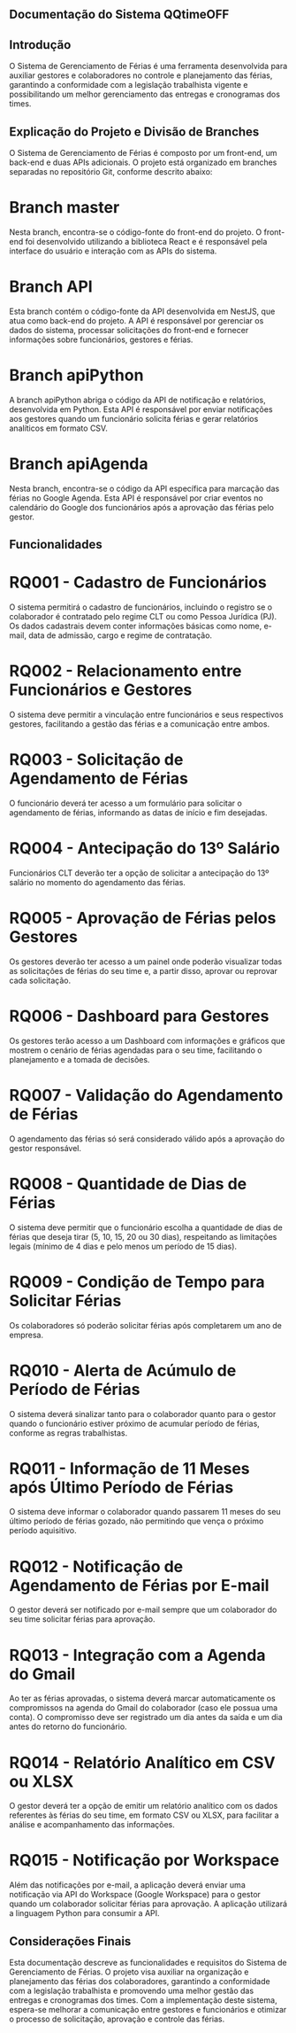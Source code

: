 ## Documentação do Sistema QQtimeOFF

## Introdução
O Sistema de Gerenciamento de Férias é uma ferramenta desenvolvida para auxiliar gestores e colaboradores no controle e planejamento das férias, garantindo a conformidade com a legislação trabalhista vigente e possibilitando um melhor gerenciamento das entregas e cronogramas dos times.


## Explicação do Projeto e Divisão de Branches
O Sistema de Gerenciamento de Férias é composto por um front-end, um back-end e duas APIs adicionais. O projeto está organizado em branches separadas no repositório Git, conforme descrito abaixo:

# Branch master
Nesta branch, encontra-se o código-fonte do front-end do projeto. O front-end foi desenvolvido utilizando a biblioteca React e é responsável pela interface do usuário e interação com as APIs do sistema.

# Branch API
Esta branch contém o código-fonte da API desenvolvida em NestJS, que atua como back-end do projeto. A API é responsável por gerenciar os dados do sistema, processar solicitações do front-end e fornecer informações sobre funcionários, gestores e férias.

# Branch apiPython
A branch apiPython abriga o código da API de notificação e relatórios, desenvolvida em Python. Esta API é responsável por enviar notificações aos gestores quando um funcionário solicita férias e gerar relatórios analíticos em formato CSV.

# Branch apiAgenda
Nesta branch, encontra-se o código da API específica para marcação das férias no Google Agenda. Esta API é responsável por criar eventos no calendário do Google dos funcionários após a aprovação das férias pelo gestor.



## Funcionalidades
# RQ001 - Cadastro de Funcionários
O sistema permitirá o cadastro de funcionários, incluindo o registro se o colaborador é contratado pelo regime CLT ou como Pessoa Jurídica (PJ). Os dados cadastrais devem conter informações básicas como nome, e-mail, data de admissão, cargo e regime de contratação.

# RQ002 - Relacionamento entre Funcionários e Gestores
O sistema deve permitir a vinculação entre funcionários e seus respectivos gestores, facilitando a gestão das férias e a comunicação entre ambos.

# RQ003 - Solicitação de Agendamento de Férias
O funcionário deverá ter acesso a um formulário para solicitar o agendamento de férias, informando as datas de início e fim desejadas.

# RQ004 - Antecipação do 13º Salário
Funcionários CLT deverão ter a opção de solicitar a antecipação do 13º salário no momento do agendamento das férias.

# RQ005 - Aprovação de Férias pelos Gestores
Os gestores deverão ter acesso a um painel onde poderão visualizar todas as solicitações de férias do seu time e, a partir disso, aprovar ou reprovar cada solicitação.

# RQ006 - Dashboard para Gestores
Os gestores terão acesso a um Dashboard com informações e gráficos que mostrem o cenário de férias agendadas para o seu time, facilitando o planejamento e a tomada de decisões.

# RQ007 - Validação do Agendamento de Férias
O agendamento das férias só será considerado válido após a aprovação do gestor responsável.

# RQ008 - Quantidade de Dias de Férias
O sistema deve permitir que o funcionário escolha a quantidade de dias de férias que deseja tirar (5, 10, 15, 20 ou 30 dias), respeitando as limitações legais (mínimo de 4 dias e pelo menos um período de 15 dias).

# RQ009 - Condição de Tempo para Solicitar Férias
Os colaboradores só poderão solicitar férias após completarem um ano de empresa.

# RQ010 - Alerta de Acúmulo de Período de Férias
O sistema deverá sinalizar tanto para o colaborador quanto para o gestor quando o funcionário estiver próximo de acumular período de férias, conforme as regras trabalhistas.

# RQ011 - Informação de 11 Meses após Último Período de Férias
O sistema deve informar o colaborador quando passarem 11 meses do seu último período de férias gozado, não permitindo que vença o próximo período aquisitivo.

# RQ012 - Notificação de Agendamento de Férias por E-mail
O gestor deverá ser notificado por e-mail sempre que um colaborador do seu time solicitar férias para aprovação.

# RQ013 - Integração com a Agenda do Gmail
Ao ter as férias aprovadas, o sistema deverá marcar automaticamente os compromissos na agenda do Gmail do colaborador (caso ele possua uma conta). O compromisso deve ser registrado um dia antes da saída e um dia antes do retorno do funcionário.

# RQ014 - Relatório Analítico em CSV ou XLSX
O gestor deverá ter a opção de emitir um relatório analítico com os dados referentes às férias do seu time, em formato CSV ou XLSX, para facilitar a análise e acompanhamento das informações.

# RQ015 - Notificação por Workspace
Além das notificações por e-mail, a aplicação deverá enviar uma notificação via API do Workspace (Google Workspace) para o gestor quando um colaborador solicitar férias para aprovação. A aplicação utilizará a linguagem Python para consumir a API.


## Considerações Finais
Esta documentação descreve as funcionalidades e requisitos do Sistema de Gerenciamento de Férias. O projeto visa auxiliar na organização e planejamento das férias dos colaboradores, garantindo a conformidade com a legislação trabalhista e promovendo uma melhor gestão das entregas e cronogramas dos times. Com a implementação deste sistema, espera-se melhorar a comunicação entre gestores e funcionários e otimizar o processo de solicitação, aprovação e controle das férias.


